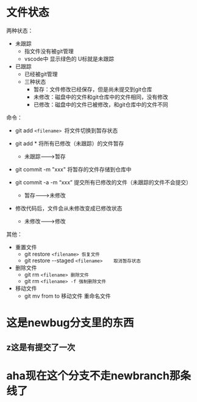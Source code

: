 # 文件状态

两种状态：

* 未跟踪
  * 指文件没有被git管理
  * vscode中 显示绿色的 U标就是未跟踪
* 已跟踪
  * 已经被git管理
  * 三种状态
    * 暂存：文件修改已经保存，但是尚未提交到git仓库
    * 未修改：磁盘中的文件和git仓库中的文件相同，没有修改
    * 已修改：磁盘中的文件已被修改，和git仓库中的文件不同

命令：

* git add `<filename> `将文件切换到暂存状态
* git add * 将所有已修改（未跟踪）的文件暂存

  * 未跟踪--->暂存
* git commit -m "xxx" 将暂存的文件存储到仓库中
* git commit -a -m “xxx”  提交所有已修改的文件（未跟踪的文件不会提交）

  * 暂存--->未修改
* 修改代码后，文件会从未修改变成已修改状态

  * 未修改--->修改

其他：

* 重置文件
  * git restore `<filename>	恢复文件`
  * git restore --staged `<filename>	取消暂存状态`
* 删除文件
  * git rm `<filename> 删除文件`
  * git rm `<filename> -f 强制删除文件`
* 移动文件
  * git mv from to 移动文件  重命名文件

# 这是newbug分支里的东西

## z这是有提交了一次


# aha现在这个分支不走newbranch那条线了
